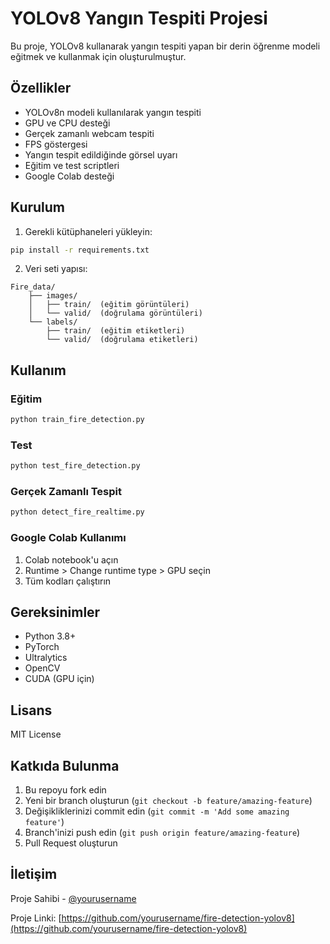 # YOLOv8 Yangın Tespiti Projesi

Bu proje, YOLOv8 kullanarak yangın tespiti yapan bir derin öğrenme modeli eğitmek ve kullanmak için oluşturulmuştur.

## Özellikler

- YOLOv8n modeli kullanılarak yangın tespiti
- GPU ve CPU desteği
- Gerçek zamanlı webcam tespiti
- FPS göstergesi
- Yangın tespit edildiğinde görsel uyarı
- Eğitim ve test scriptleri
- Google Colab desteği

## Kurulum

1. Gerekli kütüphaneleri yükleyin:
```bash
pip install -r requirements.txt
```

2. Veri seti yapısı:
```
Fire_data/
    ├── images/
    │   ├── train/  (eğitim görüntüleri)
    │   └── valid/  (doğrulama görüntüleri)
    └── labels/
        ├── train/  (eğitim etiketleri)
        └── valid/  (doğrulama etiketleri)
```

## Kullanım

### Eğitim
```bash
python train_fire_detection.py
```

### Test
```bash
python test_fire_detection.py
```

### Gerçek Zamanlı Tespit
```bash
python detect_fire_realtime.py
```

### Google Colab Kullanımı
1. Colab notebook'u açın
2. Runtime > Change runtime type > GPU seçin
3. Tüm kodları çalıştırın

## Gereksinimler

- Python 3.8+
- PyTorch
- Ultralytics
- OpenCV
- CUDA (GPU için)

## Lisans

MIT License

## Katkıda Bulunma

1. Bu repoyu fork edin
2. Yeni bir branch oluşturun (`git checkout -b feature/amazing-feature`)
3. Değişikliklerinizi commit edin (`git commit -m 'Add some amazing feature'`)
4. Branch'inizi push edin (`git push origin feature/amazing-feature`)
5. Pull Request oluşturun

## İletişim

Proje Sahibi - [@yourusername](https://github.com/yourusername)

Proje Linki: [https://github.com/yourusername/fire-detection-yolov8](https://github.com/yourusername/fire-detection-yolov8) 
